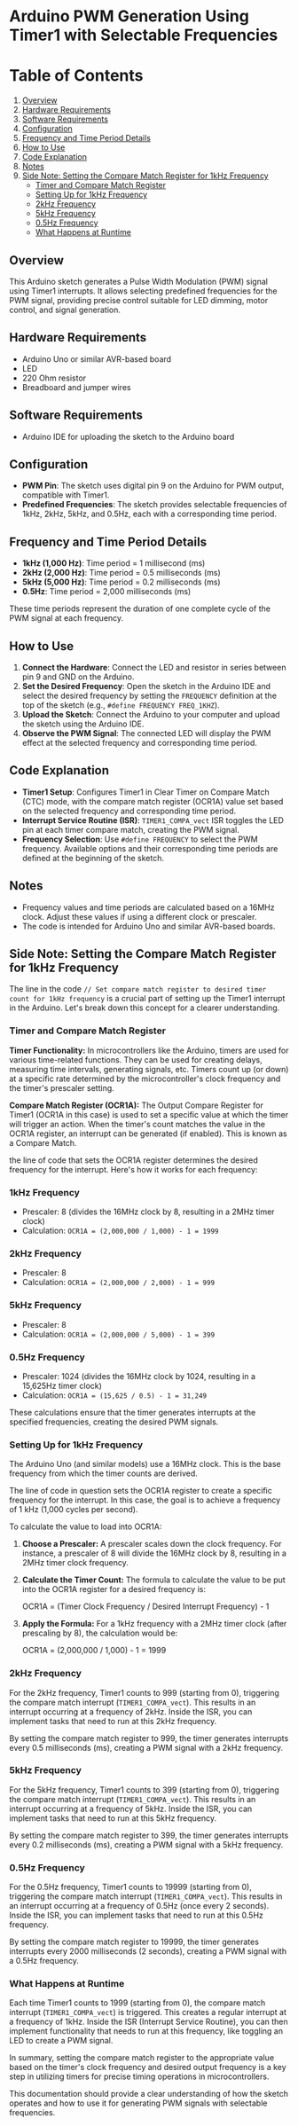 # Arduino PWM Generation Using Timer1 with Selectable Frequencies

# Table of Contents

1. [Overview](#overview)
2. [Hardware Requirements](#hardware-requirements)
3. [Software Requirements](#software-requirements)
4. [Configuration](#configuration)
5. [Frequency and Time Period Details](#frequency-and-time-period-details)
6. [How to Use](#how-to-use)
7. [Code Explanation](#code-explanation)
8. [Notes](#notes)
9. [Side Note: Setting the Compare Match Register for 1kHz Frequency](#side-note-setting-the-compare-match-register-for-1khz-frequency)
	- [Timer and Compare Match Register](#timer-and-compare-match-register)
	- [Setting Up for 1kHz Frequency](#setting-up-for-1khz-frequency)
	- [2kHz Frequency](#2khz-frequency)
	- [5kHz Frequency](#5khz-frequency)
	- [0.5Hz Frequency](#0.5hz-frequency)
	- [What Happens at Runtime](#what-happens-at-runtime)


## Overview

This Arduino sketch generates a Pulse Width Modulation (PWM) signal using Timer1 interrupts. It allows selecting predefined frequencies for the PWM signal, providing precise control suitable for LED dimming, motor control, and signal generation.

## Hardware Requirements

- Arduino Uno or similar AVR-based board
- LED
- 220 Ohm resistor
- Breadboard and jumper wires

## Software Requirements

- Arduino IDE for uploading the sketch to the Arduino board

## Configuration

- **PWM Pin**: The sketch uses digital pin 9 on the Arduino for PWM output, compatible with Timer1.
- **Predefined Frequencies**: The sketch provides selectable frequencies of 1kHz, 2kHz, 5kHz, and 0.5Hz, each with a corresponding time period.

## Frequency and Time Period Details

- **1kHz (1,000 Hz)**: Time period = 1 millisecond (ms)
- **2kHz (2,000 Hz)**: Time period = 0.5 milliseconds (ms)
- **5kHz (5,000 Hz)**: Time period = 0.2 milliseconds (ms)
- **0.5Hz**: Time period = 2,000 milliseconds (ms)

These time periods represent the duration of one complete cycle of the PWM signal at each frequency.

## How to Use

1. **Connect the Hardware**: Connect the LED and resistor in series between pin 9 and GND on the Arduino.
2. **Set the Desired Frequency**: Open the sketch in the Arduino IDE and select the desired frequency by setting the `FREQUENCY` definition at the top of the sketch (e.g., `#define FREQUENCY FREQ_1KHZ`).
3. **Upload the Sketch**: Connect the Arduino to your computer and upload the sketch using the Arduino IDE.
4. **Observe the PWM Signal**: The connected LED will display the PWM effect at the selected frequency and corresponding time period.

## Code Explanation

- **Timer1 Setup**: Configures Timer1 in Clear Timer on Compare Match (CTC) mode, with the compare match register (OCR1A) value set based on the selected frequency and corresponding time period.
- **Interrupt Service Routine (ISR)**: `TIMER1_COMPA_vect` ISR toggles the LED pin at each timer compare match, creating the PWM signal.
- **Frequency Selection**: Use `#define FREQUENCY` to select the PWM frequency. Available options and their corresponding time periods are defined at the beginning of the sketch.

## Notes

- Frequency values and time periods are calculated based on a 16MHz clock. Adjust these values if using a different clock or prescaler.
- The code is intended for Arduino Uno and similar AVR-based boards.


## Side Note: Setting the Compare Match Register for 1kHz Frequency

The line in the code `// Set compare match register to desired timer count for 1kHz frequency` is a crucial part of setting up the Timer1 interrupt in the Arduino. Let's break down this concept for a clearer understanding.

### Timer and Compare Match Register

**Timer Functionality:** In microcontrollers like the Arduino, timers are used for various time-related functions. They can be used for creating delays, measuring time intervals, generating signals, etc. Timers count up (or down) at a specific rate determined by the microcontroller's clock frequency and the timer's prescaler setting.

**Compare Match Register (OCR1A):** The Output Compare Register for Timer1 (OCR1A in this case) is used to set a specific value at which the timer will trigger an action. When the timer's count matches the value in the OCR1A register, an interrupt can be generated (if enabled). This is known as a Compare Match.

the line of code that sets the OCR1A register determines the desired frequency for the interrupt. Here's how it works for each frequency:

### 1kHz Frequency
- Prescaler: 8 (divides the 16MHz clock by 8, resulting in a 2MHz timer clock)
- Calculation: `OCR1A = (2,000,000 / 1,000) - 1 = 1999`

### 2kHz Frequency
- Prescaler: 8
- Calculation: `OCR1A = (2,000,000 / 2,000) - 1 = 999`

### 5kHz Frequency
- Prescaler: 8
- Calculation: `OCR1A = (2,000,000 / 5,000) - 1 = 399`

### 0.5Hz Frequency
- Prescaler: 1024 (divides the 16MHz clock by 1024, resulting in a 15,625Hz timer clock)
- Calculation: `OCR1A = (15,625 / 0.5) - 1 = 31,249`

These calculations ensure that the timer generates interrupts at the specified frequencies, creating the desired PWM signals.


### Setting Up for 1kHz Frequency

The Arduino Uno (and similar models) use a 16MHz clock. This is the base frequency from which the timer counts are derived.

The line of code in question sets the OCR1A register to create a specific frequency for the interrupt. In this case, the goal is to achieve a frequency of 1 kHz (1,000 cycles per second).

To calculate the value to load into OCR1A:

1. **Choose a Prescaler:** A prescaler scales down the clock frequency. For instance, a prescaler of 8 will divide the 16MHz clock by 8, resulting in a 2MHz timer clock frequency.

2. **Calculate the Timer Count:** The formula to calculate the value to be put into the OCR1A register for a desired frequency is:

   OCR1A = (Timer Clock Frequency / Desired Interrupt Frequency) - 1

3. **Apply the Formula:** For a 1kHz frequency with a 2MHz timer clock (after prescaling by 8), the calculation would be:

   OCR1A = (2,000,000 / 1,000) - 1 = 1999


### 2kHz Frequency

For the 2kHz frequency, Timer1 counts to 999 (starting from 0), triggering the compare match interrupt (`TIMER1_COMPA_vect`). This results in an interrupt occurring at a frequency of 2kHz. Inside the ISR, you can implement tasks that need to run at this 2kHz frequency.

By setting the compare match register to 999, the timer generates interrupts every 0.5 milliseconds (ms), creating a PWM signal with a 2kHz frequency.

### 5kHz Frequency

For the 5kHz frequency, Timer1 counts to 399 (starting from 0), triggering the compare match interrupt (`TIMER1_COMPA_vect`). This results in an interrupt occurring at a frequency of 5kHz. Inside the ISR, you can implement tasks that need to run at this 5kHz frequency.

By setting the compare match register to 399, the timer generates interrupts every 0.2 milliseconds (ms), creating a PWM signal with a 5kHz frequency.

### 0.5Hz Frequency

For the 0.5Hz frequency, Timer1 counts to 19999 (starting from 0), triggering the compare match interrupt (`TIMER1_COMPA_vect`). This results in an interrupt occurring at a frequency of 0.5Hz (once every 2 seconds). Inside the ISR, you can implement tasks that need to run at this 0.5Hz frequency.

By setting the compare match register to 19999, the timer generates interrupts every 2000 milliseconds (2 seconds), creating a PWM signal with a 0.5Hz frequency.

### What Happens at Runtime

Each time Timer1 counts to 1999 (starting from 0), the compare match interrupt (`TIMER1_COMPA_vect`) is triggered. This creates a regular interrupt at a frequency of 1kHz. Inside the ISR (Interrupt Service Routine), you can then implement functionality that needs to run at this frequency, like toggling an LED to create a PWM signal.

In summary, setting the compare match register to the appropriate value based on the timer's clock frequency and desired output frequency is a key step in utilizing timers for precise timing operations in microcontrollers.

This documentation should provide a clear understanding of how the sketch operates and how to use it for generating PWM signals with selectable frequencies.

